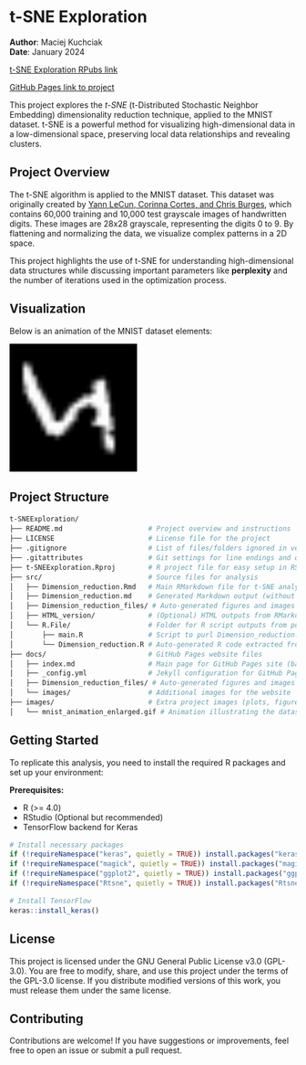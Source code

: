 # t-SNE Exploration

**Author**: Maciej Kuchciak  
**Date**: January 2024  

[t-SNE Exploration RPubs link](https://rpubs.com/TusVasMit/T-SNEExploration)

[GitHub Pages link to project](https://mpkuchciak.github.io/t-SNEExploration/)

This project explores the *t-SNE* (t-Distributed Stochastic Neighbor Embedding) dimensionality reduction technique, applied to the MNIST dataset. t-SNE is a powerful method for visualizing high-dimensional data in a low-dimensional space, preserving local data relationships and revealing clusters.

## Project Overview

The t-SNE algorithm is applied to the MNIST dataset. This dataset was originally created by [Yann LeCun, Corinna Cortes, and Chris Burges](http://yann.lecun.com/exdb/mnist/), which contains 60,000 training and 10,000 test grayscale images of handwritten digits. These images are 28x28 grayscale, representing the digits 0 to 9. By flattening and normalizing the data, we visualize complex patterns in a 2D space.

This project highlights the use of t-SNE for understanding high-dimensional data structures while discussing important parameters like **perplexity** and the number of iterations used in the optimization process.

## Visualization

Below is an animation of the MNIST dataset elements:

![t-SNE Animation](images/mnist_animation_enlarged.gif)

## Project Structure

```bash
t-SNEExploration/
├── README.md                     # Project overview and instructions
├── LICENSE                       # License file for the project
├── .gitignore                    # List of files/folders ignored in version control
├── .gitattributes                # Git settings for line endings and other attributes
├── t-SNEExploration.Rproj        # R project file for easy setup in RStudio
├── src/                          # Source files for analysis
│   ├── Dimension_reduction.Rmd   # Main RMarkdown file for t-SNE analysis
│   ├── Dimension_reduction.md    # Generated Markdown output (without adjustments for GitHub Pages)
│   ├── Dimension_reduction_files/ # Auto-generated figures and images from RMarkdown
│   ├── HTML_version/             # (Optional) HTML outputs from RMarkdown
│   └── R.File/                   # Folder for R script outputs from purling RMarkdown
│       ├── main.R                # Script to purl Dimension_reduction.Rmd into R code
│       └── Dimension_reduction.R # Auto-generated R code extracted from Dimension_reduction.Rmd
├── docs/                         # GitHub Pages website files
│   ├── index.md                  # Main page for GitHub Pages site (based on Dimension_reduction.md)
│   ├── _config.yml               # Jekyll configuration for GitHub Pages
│   ├── Dimension_reduction_files/ # Auto-generated figures and images for GitHub Pages
│   └── images/                   # Additional images for the website
├── images/                       # Extra project images (plots, figures, etc.)
│   └── mnist_animation_enlarged.gif # Animation illustrating the dataset

```

## Getting Started

To replicate this analysis, you need to install the required R packages and set up your environment:

**Prerequisites:**
- R (>= 4.0)
- RStudio (Optional but recommended)
- TensorFlow backend for Keras

```r
# Install necessary packages
if (!requireNamespace("keras", quietly = TRUE)) install.packages("keras")
if (!requireNamespace("magick", quietly = TRUE)) install.packages("magick")
if (!requireNamespace("ggplot2", quietly = TRUE)) install.packages("ggplot2")
if (!requireNamespace("Rtsne", quietly = TRUE)) install.packages("Rtsne")
```

```r
# Install TensorFlow
keras::install_keras()
```

## License

This project is licensed under the GNU General Public License v3.0 (GPL-3.0). You are free to modify, share, and use this project under the terms of the GPL-3.0 license. If you distribute modified versions of this work, you must release them under the same license.

## Contributing

Contributions are welcome! If you have suggestions or improvements, feel free to open an issue or submit a pull request. 
